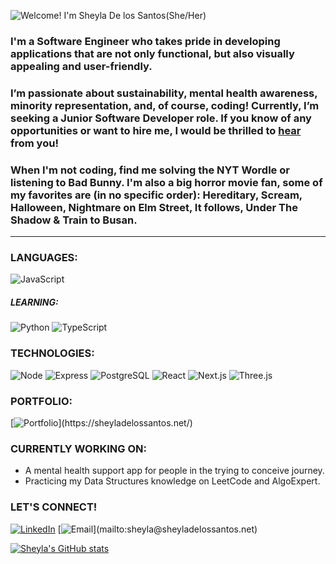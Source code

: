 ![Welcome! I'm Sheyla De los Santos(She/Her)](https://media.giphy.com/media/v1.Y2lkPTc5MGI3NjExZGRhZTRkNjE3MmI2ZWVkMjU0ZGJjOWQwZDk0YzExMjI5YzJjMGQxYiZjdD1n/JnKilQF92IOCIszJLF/giphy.gif)

### I'm a Software Engineer who takes pride in developing applications that are not only functional, but also visually appealing and user-friendly.

### I’m passionate about sustainability, mental health awareness, minority representation, and, of course, coding! Currently, I’m seeking a Junior Software Developer role. If you know of any opportunities or want to hire me, I would be thrilled to [hear](mailto:sheyla@sheyladelossantos.net) from you! 

### When I'm not coding, find me solving the NYT Wordle or listening to Bad Bunny. I'm also a big horror movie fan, some of my favorites are (in no specific order): Hereditary, Scream, Halloween, Nightmare on Elm Street, It follows, Under The Shadow & Train to Busan.

<hr>

### LANGUAGES:

![JavaScript](https://img.shields.io/badge/-JavaScript-000?&logo=JavaScript)

##### LEARNING:

![Python](https://img.shields.io/badge/-Python-000?&logo=Python)
![TypeScript](https://img.shields.io/badge/-TypeScript-000?&logo=TypeScript)

### TECHNOLOGIES:

![Node](https://img.shields.io/badge/-Node.js-000?&logo=node.js)
![Express](https://img.shields.io/badge/-Express-000?&logo=Express)
![PostgreSQL](https://img.shields.io/badge/-PostgreSQL-000?&logo=PostgreSQL)
![React](https://img.shields.io/badge/-React.js-000?&logo=React)
![Next.js](https://img.shields.io/badge/-Next.js-000?&logo=Next.js)
![Three.js](https://img.shields.io/badge/-Three.js-000?&logo=three.js)


### PORTFOLIO: 

[![Portfolio](https://img.shields.io/badge/-sheyladelossantos.net-000?)](https://sheyladelossantos.net/)


### CURRENTLY WORKING ON:

- A mental health support app for people in the trying to conceive journey.
- Practicing my Data Structures knowledge on LeetCode and AlgoExpert.

### LET'S CONNECT!

[![LinkedIn](https://img.shields.io/badge/-LinkedIn-000?&logo=linkedin&color=black)](https://www.linkedin.com/in/sheyladelossantos/)
[![Email](https://img.shields.io/badge/-Email-000?)](mailto:sheyla@sheyladelossantos.net)


[![Sheyla's GitHub stats](https://github-readme-stats.vercel.app/api?username=ssshhheeeyyy&count_private=true&show_icons=true&bg_color=DEG,ffff,000000&title_color=bf19ce&text_color=b731cb&icon_color=000000&line_height=30&hide_border=true&border_radius=0&include_all_commits=true&hide_title=true&hide=stars)](https://github.com/anuraghazra/github-readme-stats)
